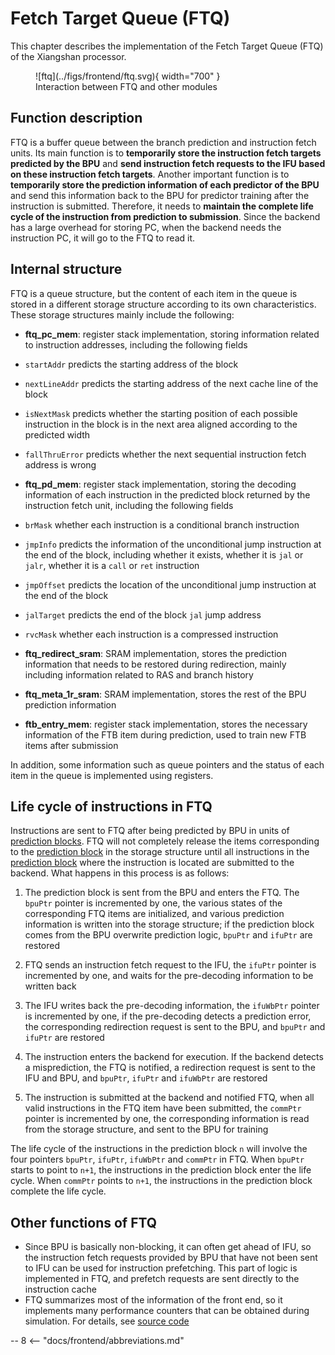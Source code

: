 # Fetch Target Queue (FTQ)
This chapter describes the implementation of the Fetch Target Queue (FTQ) of the Xiangshan processor.
<figure markdown>
![ftq](../figs/frontend/ftq.svg){ width="700" }
<figcaption>Interaction between FTQ and other modules</figcaption>
</figure>

## Function description
FTQ is a buffer queue between the branch prediction and instruction fetch units. Its main function is to **temporarily store the instruction fetch targets predicted by the BPU** and **send instruction fetch requests to the IFU based on these instruction fetch targets**. Another important function is to **temporarily store the prediction information of each predictor of the BPU** and send this information back to the BPU for predictor training after the instruction is submitted. Therefore, it needs to **maintain the complete life cycle of the instruction from prediction to submission**. Since the backend has a large overhead for storing PC, when the backend needs the instruction PC, it will go to the FTQ to read it.

## Internal structure
FTQ is a queue structure, but the content of each item in the queue is stored in a different storage structure according to its own characteristics. These storage structures mainly include the following:

- **ftq_pc_mem**: register stack implementation, storing information related to instruction addresses, including the following fields

- `startAddr` predicts the starting address of the block

- `nextLineAddr` predicts the starting address of the next cache line of the block

- `isNextMask` predicts whether the starting position of each possible instruction in the block is in the next area aligned according to the predicted width

- `fallThruError` predicts whether the next sequential instruction fetch address is wrong

- **ftq_pd_mem**: register stack implementation, storing the decoding information of each instruction in the predicted block returned by the instruction fetch unit, including the following fields

- `brMask` whether each instruction is a conditional branch instruction

- `jmpInfo` predicts the information of the unconditional jump instruction at the end of the block, including whether it exists, whether it is `jal` or `jalr`, whether it is a `call` or `ret` instruction

- `jmpOffset` predicts the location of the unconditional jump instruction at the end of the block

- `jalTarget` predicts the end of the block `jal` jump address
- `rvcMask` whether each instruction is a compressed instruction
- **ftq_redirect_sram**: SRAM implementation, stores the prediction information that needs to be restored during redirection, mainly including information related to RAS and branch history

- **ftq_meta_1r_sram**: SRAM implementation, stores the rest of the BPU prediction information

- **ftb_entry_mem**: register stack implementation, stores the necessary information of the FTB item during prediction, used to train new FTB items after submission

In addition, some information such as queue pointers and the status of each item in the queue is implemented using registers.

## Life cycle of instructions in FTQ
Instructions are sent to FTQ after being predicted by BPU in units of [prediction blocks](./bp.md#pred-block). FTQ will not completely release the items corresponding to the [prediction block](./bp.md#pred-block) in the storage structure until all instructions in the [prediction block](./bp.md#pred-block) where the instruction is located are submitted to the backend. What happens in this process is as follows:

1. The prediction block is sent from the BPU and enters the FTQ. The `bpuPtr` pointer is incremented by one, the various states of the corresponding FTQ items are initialized, and various prediction information is written into the storage structure; if the prediction block comes from the BPU overwrite prediction logic, `bpuPtr` and `ifuPtr` are restored

2. FTQ sends an instruction fetch request to the IFU, the `ifuPtr` pointer is incremented by one, and waits for the pre-decoding information to be written back

3. The IFU writes back the pre-decoding information, the `ifuWbPtr` pointer is incremented by one, if the pre-decoding detects a prediction error, the corresponding redirection request is sent to the BPU, and `bpuPtr` and `ifuPtr` are restored

4. The instruction enters the backend for execution. If the backend detects a misprediction, the FTQ is notified, a redirection request is sent to the IFU and BPU, and `bpuPtr`, `ifuPtr` and `ifuWbPtr` are restored

5. The instruction is submitted at the backend and notified FTQ, when all valid instructions in the FTQ item have been submitted, the `commPtr` pointer is incremented by one, the corresponding information is read from the storage structure, and sent to the BPU for training

The life cycle of the instructions in the prediction block `n` will involve the four pointers `bpuPtr`, `ifuPtr`, `ifuWbPtr` and `commPtr` in FTQ. When `bpuPtr` starts to point to `n+1`, the instructions in the prediction block enter the life cycle. When `commPtr` points to `n+1`, the instructions in the prediction block complete the life cycle.

## Other functions of FTQ
- Since BPU is basically non-blocking, it can often get ahead of IFU, so the instruction fetch requests provided by BPU that have not been sent to IFU can be used for instruction prefetching. This part of logic is implemented in FTQ, and prefetch requests are sent directly to the instruction cache
- FTQ summarizes most of the information of the front end, so it implements many performance counters that can be obtained during simulation. For details, see [source code](https://github.com/OpenXiangShan/XiangShan/blob/20bb5c4c094f06264df0e406d0df058f04ccc21c/src/main/scala/xiangshan/frontend/NewFtq.scala#L1024-L1206)

-- 8 <-- "docs/frontend/abbreviations.md"
